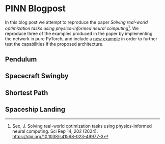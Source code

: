 # PINN Blogpost

In this blog post we attempt to reproduce the paper *Solving real-world optimization tasks using physics-informed neural computing*[^X].
We reproduce three of the examples produced in the paper by implementing the network in pure PyTorch, and include a [new example](#spaceship-landing) in order to further test the capabilities if the proposed architecture.


## Pendulum

## Spacecraft Swingby

## Shortest Path

## Spaceship Landing


[^X]: Seo, J. Solving real-world optimization tasks using physics-informed neural computing. Sci Rep 14, 202 (2024). https://doi.org/10.1038/s41598-023-49977-3
